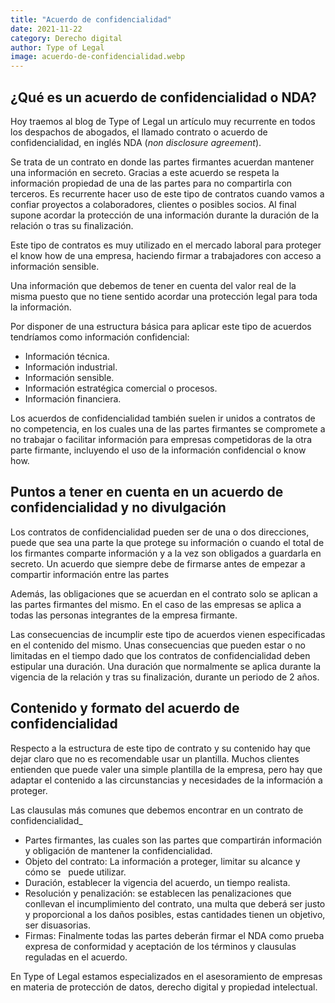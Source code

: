 ```yaml
---
title: "Acuerdo de confidencialidad"
date: 2021-11-22
category: Derecho digital
author: Type of Legal
image: acuerdo-de-confidencialidad.webp
---
```


**¿Qué es un acuerdo de confidencialidad o NDA?**
-------------------------------------------------

Hoy traemos al blog de Type of Legal un artículo muy recurrente en todos los despachos de abogados, el llamado contrato o acuerdo de confidencialidad, en inglés NDA (_non disclosure agreement_).

Se trata de un contrato en donde las partes firmantes acuerdan mantener una información en secreto. Gracias a este acuerdo se respeta la información propiedad de una de las partes para no compartirla con terceros. Es recurrente hacer uso de este tipo de contratos cuando vamos a confiar proyectos a colaboradores, clientes o posibles socios. Al final supone acordar la protección de una información durante la duración de la relación o tras su finalización.

Este tipo de contratos es muy utilizado en el mercado laboral para proteger el know how de una empresa, haciendo firmar a trabajadores con acceso a información sensible.

Una información que debemos de tener en cuenta del valor real de la misma puesto que no tiene sentido acordar una protección legal para toda la información.

Por disponer de una estructura básica para aplicar este tipo de acuerdos tendríamos como información confidencial:

*   Información técnica.
*   Información industrial.
*   Información sensible.
*   Información estratégica comercial o procesos.
*   Información financiera.

Los acuerdos de confidencialidad también suelen ir unidos a contratos de no competencia, en los cuales una de las partes firmantes se compromete a no trabajar o facilitar información para empresas competidoras de la otra parte firmante, incluyendo el uso de la información confidencial o know how.

**Puntos a tener en cuenta en un acuerdo de confidencialidad y no divulgación**
-------------------------------------------------------------------------------

Los contratos de confidencialidad pueden ser de una o dos direcciones, puede que sea una parte la que protege su información o cuando el total de los firmantes comparte información y a la vez son obligados a guardarla en secreto. Un acuerdo que siempre debe de firmarse antes de empezar a compartir información entre las partes

Además, las obligaciones que se acuerdan en el contrato solo se aplican a las partes firmantes del mismo. En el caso de las empresas se aplica a todas las personas integrantes de la empresa firmante.

Las consecuencias de incumplir este tipo de acuerdos vienen especificadas en el contenido del mismo. Unas consecuencias que pueden estar o no limitadas en el tiempo dado que los contratos de confidencialidad deben estipular una duración. Una duración que normalmente se aplica durante la vigencia de la relación y tras su finalización, durante un periodo de 2 años.

**Contenido y formato del acuerdo de confidencialidad**
-------------------------------------------------------

Respecto a la estructura de este tipo de contrato y su contenido hay que dejar claro que no es recomendable usar un plantilla. Muchos clientes entienden que puede valer una simple plantilla de la empresa, pero hay que adaptar el contenido a las circunstancias y necesidades de la información a proteger.

Las clausulas más comunes que debemos encontrar en un contrato de confidencialidad\_

*   Partes firmantes, las cuales son las partes que compartirán información y obligación de mantener la confidencialidad.
*   Objeto del contrato: La información a proteger, limitar su alcance y cómo se   puede utilizar.
*   Duración, establecer la vigencia del acuerdo, un tiempo realista.
*   Resolución y penalización: se establecen las penalizaciones que conllevan el incumplimiento del contrato, una multa que deberá ser justo y proporcional a los daños posibles, estas cantidades tienen un objetivo, ser disuasorias.
*   Firmas: Finalmente todas las partes deberán firmar el NDA como prueba expresa de conformidad y aceptación de los términos y clausulas reguladas en el acuerdo.

En Type of Legal estamos especializados en el asesoramiento de empresas en materia de protección de datos, derecho digital y propiedad intelectual.
